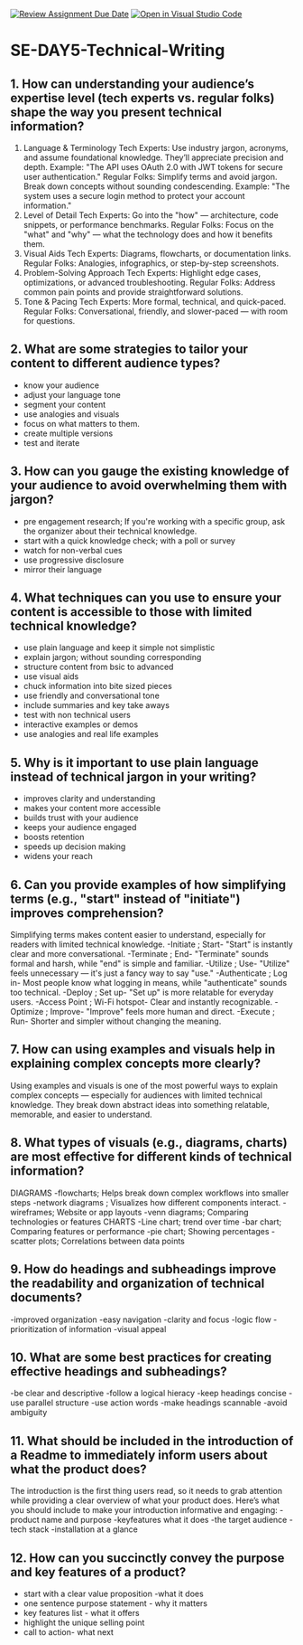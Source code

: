 [![Review Assignment Due Date](https://classroom.github.com/assets/deadline-readme-button-22041afd0340ce965d47ae6ef1cefeee28c7c493a6346c4f15d667ab976d596c.svg)](https://classroom.github.com/a/zsAR-pyY)
[![Open in Visual Studio Code](https://classroom.github.com/assets/open-in-vscode-2e0aaae1b6195c2367325f4f02e2d04e9abb55f0b24a779b69b11b9e10269abc.svg)](https://classroom.github.com/online_ide?assignment_repo_id=18460363&assignment_repo_type=AssignmentRepo)
# SE-DAY5-Technical-Writing
## 1. How can understanding your audience’s expertise level (tech experts vs. regular folks) shape the way you present technical information?
1. Language & Terminology
Tech Experts: Use industry jargon, acronyms, and assume foundational knowledge. They’ll appreciate precision and depth.
Example: "The API uses OAuth 2.0 with JWT tokens for secure user authentication."
Regular Folks: Simplify terms and avoid jargon. Break down concepts without sounding condescending.
Example: "The system uses a secure login method to protect your account information."
2. Level of Detail
Tech Experts: Go into the "how" — architecture, code snippets, or performance benchmarks.
Regular Folks: Focus on the "what" and "why" — what the technology does and how it benefits them.
3. Visual Aids
Tech Experts: Diagrams, flowcharts, or documentation links.
Regular Folks: Analogies, infographics, or step-by-step screenshots.
4. Problem-Solving Approach
Tech Experts: Highlight edge cases, optimizations, or advanced troubleshooting.
Regular Folks: Address common pain points and provide straightforward solutions.
5. Tone & Pacing
Tech Experts: More formal, technical, and quick-paced.
Regular Folks: Conversational, friendly, and slower-paced — with room for questions.


## 2. What are some strategies to tailor your content to different audience types?
- know your audience
- adjust your language tone
- segment your content
- use analogies and visuals
- focus on what matters to them.
- create multiple versions
- test and iterate


## 3. How can you gauge the existing knowledge of your audience to avoid overwhelming them with jargon?
- pre engagement research; If you're working with a specific group, ask the organizer about their technical knowledge.
- start with a quick knowledge check; with a poll or survey
- watch for non-verbal cues
- use progressive disclosure
- mirror their language

  
## 4. What techniques can you use to ensure your content is accessible to those with limited technical knowledge?
- use plain language and keep it simple not simplistic
- explain jargon; without sounding corresponding
- structure content from bsic to advanced
- use visual aids
- chuck information into bite sized pieces
- use friendly and conversational tone
- include summaries and key take aways
- test with non technical users
- interactive examples or demos
- use analogies and real life examples


## 5. Why is it important to use plain language instead of technical jargon in your writing?
- improves clarity and understanding
- makes your content more accessible
- builds trust with your audience
- keeps your audience engaged
- boosts retention
- speeds up decision making
- widens your reach


## 6. Can you provide examples of how simplifying terms (e.g., "start" instead of "initiate") improves comprehension?
Simplifying terms makes content easier to understand, especially for readers with limited technical knowledge.
-Initiate ;	Start-	"Start" is instantly clear and more conversational.
-Terminate ;	End-	"Terminate" sounds formal and harsh, while "end" is simple and familiar.
-Utilize ;	Use-	"Utilize" feels unnecessary — it's just a fancy way to say "use."
-Authenticate ;	Log in-	Most people know what logging in means, while "authenticate" sounds too technical.
-Deploy	; Set up-	"Set up" is more relatable for everyday users.
-Access Point ;	Wi-Fi hotspot-	Clear and instantly recognizable.
-Optimize ;	Improve-	"Improve" feels more human and direct.
-Execute ;	Run-	Shorter and simpler without changing the meaning.


## 7. How can using examples and visuals help in explaining complex concepts more clearly?
Using examples and visuals is one of the most powerful ways to explain complex concepts — especially for audiences with limited technical knowledge. They break down abstract ideas into something relatable, memorable, and easier to understand.


## 8. What types of visuals (e.g., diagrams, charts) are most effective for different kinds of technical information?
DIAGRAMS
-flowcharts; Helps break down complex workflows into smaller steps
-network diagrams ; Visualizes how different components interact.
-wireframes; Website or app layouts
-venn diagrams; Comparing technologies or features
CHARTS
-Line chart; trend over time
-bar chart; Comparing features or performance
-pie chart; Showing percentages
-scatter plots; Correlations between data points


## 9. How do headings and subheadings improve the readability and organization of technical documents?
-improved organization
-easy navigation
-clarity and focus
-logic flow
-prioritization of information
-visual appeal


## 10. What are some best practices for creating effective headings and subheadings?
-be clear and descriptive
-follow a logical hieracy
-keep headings concise
-use parallel structure
-use action words
-make headings scannable
-avoid ambiguity


## 11. What should be included in the introduction of a Readme to immediately inform users about what the product does?
The introduction is the first thing users read, so it needs to grab attention while providing a clear overview of what your product does.
Here’s what you should include to make your introduction informative and engaging:
-product name and purpose
-keyfeatures what it does
-the target audience
-tech stack
-installation at a glance


## 12. How can you succinctly convey the purpose and key features of a product?
- start with a clear value proposition -what it does
- one sentence purpose statement - why it matters
- key features list - what it offers
- highlight the unique selling point
- call to action- what next
